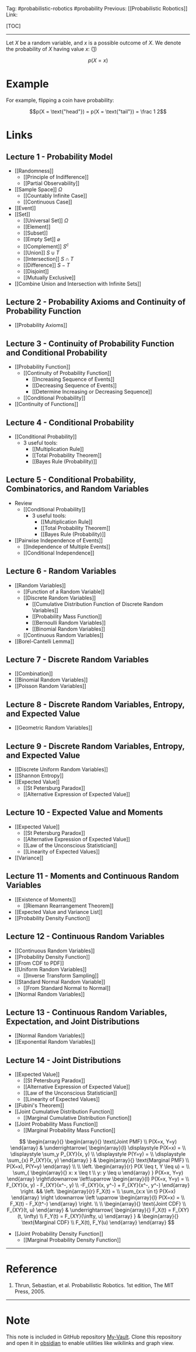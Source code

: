 Tag: #probabilistic-robotics #probability
Previous: [[Probabilistic Robotics]]
Link: 

[TOC]

---

Let $X$ be a random variable, and $x$ is a possible outcome of $X$. We denote the probability of $X$ having value $x$: (<u>1</u>)

$$p(X = x)$$

# Example

For example, flipping a coin have probability:

$$p(X = \text{"head"}) = p(X = \text{"tail"}) = \frac 1 2$$

# Links

## Lecture 1 - Probability Model

- [[Randomness]]
	- [[Principle of Indifference]]
	- [[Partial Observability]]
- [[Sample Space]] $\Omega$
	- [[Countably Infinite Case]]
	- [[Continuous Case]]
- [[Event]]
- [[Set]]
	- [[Universal Set]] $\Omega$
	- [[Element]]
	- [[Subset]]
	- [[Empty Set]] $\varnothing$
	- [[Complement]] $S^c$
	- [[Union]] $S \cup T$
	- [[Intersection]] $S \cap T$
	- [[Difference]] $S - T$
	- [[Disjoint]]
	- [[Mutually Exclusive]]
- [[Combine Union and Intersection with Infinite Sets]]

## Lecture 2 - Probability Axioms and Continuity of Probability Function

- [[Probability Axioms]]

## Lecture 3 - Continuity of Probability Function and Conditional Probability

- [[Probability Function]]
	- [[Continuity of Probability Function]]
		- [[Increasing Sequence of Events]]
		- [[Decreasing Sequence of Events]]
		- [[Determine Increasing or Decreasing Sequence]]
	- [[Conditional Probability]]
- [[Continuity of Functions]]

## Lecture 4 - Conditional Probability

- [[Conditional Probability]]
	- 3 useful tools:
		- [[Multiplication Rule]]
		- [[Total Probability Theorem]]
		- [[Bayes Rule (Probability)]]

## Lecture 5 - Conditional Probability, Combinatorics, and Random Variables

- Review
	- [[Conditional Probability]]
		- 3 useful tools:
			- [[Multiplication Rule]]
			- [[Total Probability Theorem]]
			- [[Bayes Rule (Probability)]]
- [[Pairwise Independence of Events]]
	- [[Independence of Multiple Events]]
	- [[Conditional Independence]]

## Lecture 6 - Random Variables

- [[Random Variables]]
	- [[Function of a Random Variable]]
	- [[Discrete Random Variables]]
		- [[Cumulative Distribution Function of Discrete Random Variables]]
		- [[Probability Mass Function]]
		- [[Bernoulli Random Variables]]
		- [[Binomial Random Variables]]
	- [[Continuous Random Variables]]
- [[Borel-Cantelli Lemma]]

## Lecture 7 - Discrete Random Variables

- [[Combination]]
- [[Binomial Random Variables]]
- [[Poisson Random Variables]]

## Lecture 8 - Discrete Random Variables, Entropy, and Expected Value

- [[Geometric Random Variables]]

## Lecture 9 - Discrete Random Variables, Entropy, and Expected Value

- [[Discrete Uniform Random Variables]]
- [[Shannon Entropy]]
- [[Expected Value]]
	- [[St Petersburg Paradox]]
	- [[Alternative Expression of Expected Value]]

## Lecture 10 - Expected Value and Moments

- [[Expected Value]]
	- [[St Petersburg Paradox]]
	- [[Alternative Expression of Expected Value]]
	- [[Law of the Unconscious Statistician]]
	- [[Linearity of Expected Values]]
- [[Variance]]

## Lecture 11 - Moments and Continuous Random Variables

- [[Existence of Moments]]
	- [[Riemann Rearrangement Theorem]]
- [[Expected Value and Variance List]]
- [[Probability Density Function]]

## Lecture 12 - Continuous Random Variables

- [[Continuous Random Variables]]
- [[Probability Density Function]]
- [[From CDF to PDF]]
- [[Uniform Random Variables]]
	- [[Inverse Transform Sampling]]
- [[Standard Normal Random Variable]]
	- [[From Standard Normal to Normal]]
- [[Normal Random Variables]]

## Lecture 13 - Continuous Random Variables, Expectation, and Joint Distributions

- [[Normal Random Variables]]
- [[Exponential Random Variables]]

## Lecture 14 - Joint Distributions

- [[Expected Value]]
	- [[St Petersburg Paradox]]
	- [[Alternative Expression of Expected Value]]
	- [[Law of the Unconscious Statistician]]
	- [[Linearity of Expected Values]]
- [[Fubini's Theorem]]
- [[Joint Cumulative Distribution Function]]
	- [[Marginal Cumulative Distribution Function]]
- [[Joint Probability Mass Function]]
	- [[Marginal Probability Mass Function]]

$$
\begin{array}{}
	\begin{array}{}
		\text{Joint PMF} \\
		P(X=x, Y=y)
	\end{array} & \underrightarrow{
		\begin{array}{l}
			\displaystyle P(X=x) = \\ \displaystyle \sum_y P_{XY}(x, y) \\
			\displaystyle P(Y=y) = \\ \displaystyle \sum_{x} P_{XY}(x, y)
		\end{array}
	} &
	\begin{array}{}
		\text{Marginal PMF} \\
		P(X=x), P(Y=y)
	\end{array} \\ \\
	\left.
		\begin{array}{r}
			P(X \leq t, Y \leq u) = \\
			\sum_{
				\begin{array}{}
					x: x \leq t \\
					y: y \leq u
				\end{array}
			} P(X=x, Y=y)
		\end{array}
	\right\downarrow \left\uparrow 
		\begin{array}{l}
			P(X=x, Y=y) = \\
			F_{XY}(x, y) - F_{XY}(x^-, y) \\
			-F_{XY}(x, y^-) + F_{XY}(x^-, y^-)
		\end{array}
	\right. && 
	\left.
		\begin{array}{r}
			F_X(t) = \\
			\sum_{x:x \in t} P(X=x)
		\end{array}
	\right \downarrow
	\left \uparrow
		\begin{array}{l}
		P(X=x) = \\
		F_X(t) - F_X(t^-)
		\end{array}
	\right. \\ \\
	\begin{array}{}
		\text{Joint CDF} \\
		F_{XY}(t, u)
	\end{array} &
	\underrightarrow{
		\begin{array}{}
			F_X(t) = F_{XY} (t, \infty) \\
			F_Y(t) = F_{XY}(\infty, u)
		\end{array}
	} & 
	\begin{array}{}
		\text{Marginal CDF} \\
		F_X(t), F_Y(u)
	\end{array}
\end{array}
$$

- [[Joint Probability Density Function]]
	- [[Marginal Probability Density Function]]

---

# Reference

1. Thrun, Sebastian, et al. Probabilistic Robotics. 1st edition, The MIT Press, 2005.

---

# Note

This note is included in GitHub repository [My-Vault](https://github.com/LittleD3092/My-Vault.git). Clone this repository and open it in [obsidian](https://obsidian.md/) to enable utilities like wikilinks and graph view.